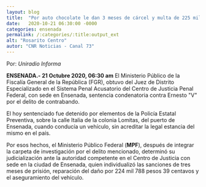 ```yaml
---
layout: blog
title:  "Por auto chocolate le dan 3 meses de cárcel y multa de 225 mil pesos"
date:   2020-10-21 06:30:00 -0000
categories: ensenada
permalink: /:categories/:title:output_ext
alt: "Rosarito Centro"
autor: "CNR Noticias - Canal 73"
---
```


Por: _Uniradio Informa_

**ENSENADA.- 21 Octubre 2020, 06:30 am** El Ministerio Público de la Fiscalía General de la República (FGR), obtuvo del Juez de Distrito Especializado en el Sistema Penal Acusatorio 
del Centro de Justicia Penal Federal, con sede en Ensenada, sentencia condenatoria contra Ernesto "V" por el delito de contrabando.

El hoy sentenciado fue detenido por elementos de la Policía Estatal Preventiva, sobre la calle Italia de la colonia Lomitas, del puerto de Ensenada,
cuando conducía un vehículo, sin acreditar la legal estancia del mismo en el país.

Por esos hechos, el Ministerio Público Federal (**MPF**), después de integrar la carpeta de investigación por el delito mencionado, determinó su judicialización
ante la autoridad competente en el Centro de Justicia con sede en la ciudad de Ensenada, quien individualizó las sanciones de tres meses de prisión,
reparación del daño por 224 mil 788 pesos 39 centavos y el aseguramiento del vehículo.
